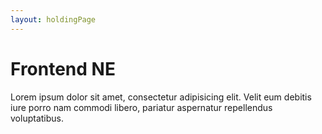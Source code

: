 ```yaml
---
layout: holdingPage
---
```


# Frontend NE

Lorem ipsum dolor sit amet, consectetur adipisicing elit. Velit eum debitis iure porro nam commodi libero, pariatur aspernatur repellendus voluptatibus.